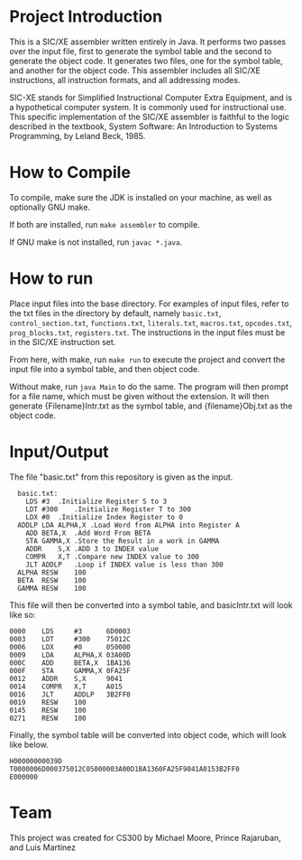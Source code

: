 # Project Introduction
This is a SIC/XE assembler written entirely in Java. It performs two passes over the input file, first to generate the symbol table and the second to generate the object code. It generates two files, one for the symbol table, and another for the object code.  This assembler includes all SIC/XE instructions, all instruction formats, and all addressing modes.

SIC-XE stands for Simplified Instructional Computer Extra Equipment, and is a hypothetical computer system. It is commonly used for instructional use. This specific implementation of the SIC/XE assembler is faithful to the logic described in the textbook, System Software: An Introduction to Systems Programming, by Leland Beck, 1985.

# How to Compile
To compile, make sure the JDK is installed on your machine, as well as optionally GNU make.

If both are installed, run `make assembler` to compile.

If GNU make is not installed, run `javac *.java`.

# How to run
Place input files into the base directory. For examples of input files, refer to the txt files in the directory by default, namely `basic.txt`, `control_section.txt`, `functions.txt`, `literals.txt`, `macros.txt`, `opcodes.txt`, `prog_blocks.txt`, `registers.txt`. The instructions in the input files must be in the SIC/XE instruction set.

From here, with make, run `make run` to execute the project and convert the input file into a symbol table, and then object code.

Without make, run `java Main` to do the same.
The program will then prompt for a file name, which must be given without the extension. It will then generate {Filename}Intr.txt as the symbol table, and {filename}Obj.txt as the object code.

# Input/Output
The file "basic.txt" from this repository is given as the input.
```
  basic.txt:
  	LDS	#3	.Initialize Register S to 3
  	LDT	#300	.Initialize Register T to 300
  	LDX	#0	.Initialize Index Register to 0
  ADDLP	LDA	ALPHA,X	.Load Word from ALPHA into Register A
  	ADD	BETA,X	.Add Word From BETA
  	STA	GAMMA,X	.Store the Result in a work in GAMMA
  	ADDR	S,X	.ADD 3 to INDEX value
  	COMPR	X,T	.Compare new INDEX value to 300
  	JLT	ADDLP	.Loop if INDEX value is less than 300
  ALPHA	RESW	100
  BETA	RESW	100
  GAMMA	RESW	100
```

This file will then be converted into a symbol table, and basicIntr.txt will look like so:
```
0000    LDS     #3      6D0003
0003    LDT     #300    75012C
0006    LDX     #0      050000
0009    LDA     ALPHA,X 03A00D
000C    ADD     BETA,X  1BA136
000F    STA     GAMMA,X 0FA25F
0012    ADDR    S,X     9041
0014    COMPR   X,T     A015
0016    JLT     ADDLP   3B2FF0
0019    RESW    100
0145    RESW    100
0271    RESW    100
```

Finally, the symbol table will be converted into object code, which will look like below.
```
H00000000039D
T0000006D000375012C05000003A00D1BA1360FA25F9041A0153B2FF0
E000000
```

# Team
This project was created for CS300 by Michael Moore, Prince Rajaruban, and Luis Martinez
